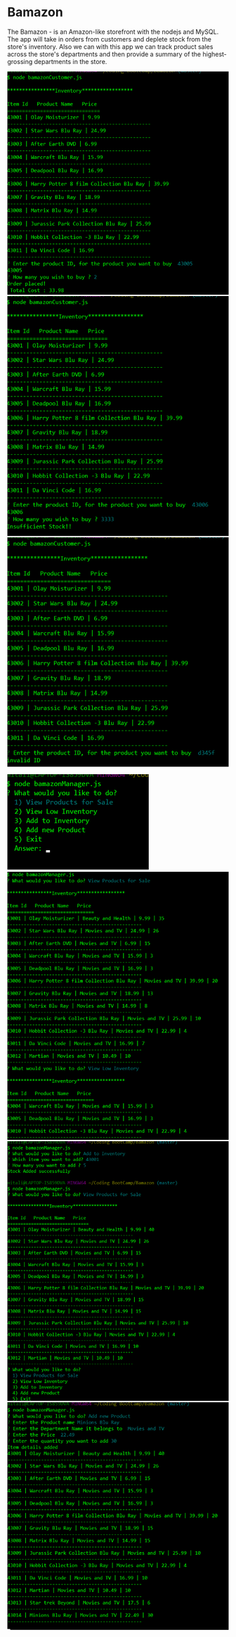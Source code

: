 # Bamazon

The Bamazon - is an Amazon-like storefront with the nodejs and MySQL.
The app will take in orders from customers and deplete stock from the store's inventory. Also we can with this app we can track product sales across the store's departments and then provide a summary of the highest-grossing departments in the store.

![bamazonCustomer.js](https://github.com/mitalimn/Bamazon/raw/master/img/bamazoncust1.jpg)
![bamazonCustomer.js](https://github.com/mitalimn/Bamazon/raw/master/img/bamazoncust2.jpg)
![bamazonCustomer.js](https://github.com/mitalimn/Bamazon/raw/master/img/bamazoncust3.jpg)


![bamazonManager.js](https://github.com/mitalimn/Bamazon/raw/master/img/bamazonman1.jpg)
![bamazonManager.js](https://github.com/mitalimn/Bamazon/raw/master/img/bamazonman2.jpg)
![bamazonManager.js](https://github.com/mitalimn/Bamazon/raw/master/img/bamazonman3.jpg)
![bamazonManager.js](https://github.com/mitalimn/Bamazon/raw/master/img/bamazonman4.jpg)
